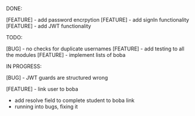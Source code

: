 DONE:

[FEATURE] - add password encrpytion
[FEATURE] - add signIn functionality
[FEATURE] - add JWT functionality

TODO:

[BUG] - no checks for duplicate usernames
[FEATURE] - add testing to all the modules
[FEATURE] - implement lists of boba

IN PROGRESS:

[BUG] - JWT guards are structured wrong

[FEATURE] - link user to boba

- add resolve field to complete student to boba link
- running into bugs, fixing it
